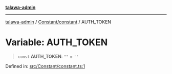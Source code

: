 [**talawa-admin**](../../../README.md)

***

[talawa-admin](../../../README.md) / [Constant/constant](../README.md) / AUTH\_TOKEN

# Variable: AUTH\_TOKEN

> `const` **AUTH\_TOKEN**: `""` = `''`

Defined in: [src/Constant/constant.ts:1](https://github.com/gautam-divyanshu/talawa-admin/blob/9fec1eef6a4674b14f6abe30e3be3844537d8dc2/src/Constant/constant.ts#L1)
